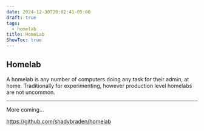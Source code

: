 ```yaml
---
date: 2024-12-30T20:02:41-05:00
draft: true
tags:
  - homelab
title: HomeLab
ShowToc: true
---
```


## Homelab

A homelab is any number of computers doing any task for their admin, at home. Traditionally for experimenting, however production level homelabs are not uncommon.

---

More coming...

https://github.com/shadybraden/homelab